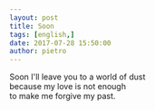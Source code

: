 ```yaml
---
layout: post
title: Soon
tags: [english,]
date: 2017-07-28 15:50:00
author: pietro
---
```

Soon I'll leave you to a world of dust<br/>because my love is not enough<br/>to make me forgive my past.
